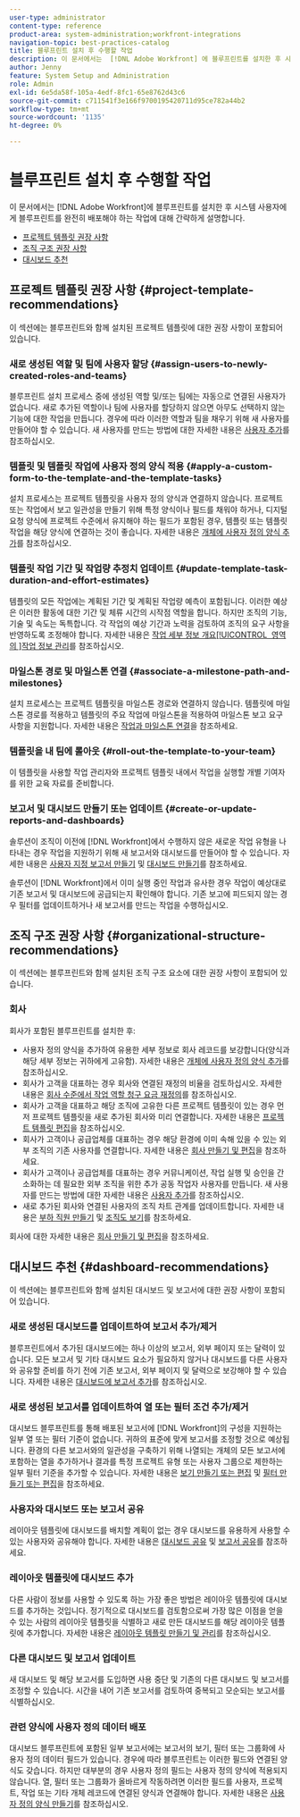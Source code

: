 ```yaml
---
user-type: administrator
content-type: reference
product-area: system-administration;workfront-integrations
navigation-topic: best-practices-catalog
title: 블루프린트 설치 후 수행할 작업
description: 이 문서에서는  [!DNL Adobe Workfront] 에 블루프린트를 설치한 후 시스템 사용자에게 블루프린트를 완전히 배포하기 위해 수행해야 하는 작업에 대해 간략히 설명합니다.
author: Jenny
feature: System Setup and Administration
role: Admin
exl-id: 6e5da58f-105a-4edf-8fc1-65e8762d43c6
source-git-commit: c711541f3e166f9700195420711d95ce782a44b2
workflow-type: tm+mt
source-wordcount: '1135'
ht-degree: 0%

---
```


# 블루프린트 설치 후 수행할 작업

이 문서에서는 [!DNL Adobe Workfront]에 블루프린트를 설치한 후 시스템 사용자에게 블루프린트를 완전히 배포해야 하는 작업에 대해 간략하게 설명합니다.

* [프로젝트 템플릿 권장 사항](#project-template-recommendations)
* [조직 구조 권장 사항](#organizational-structure-recommendations)
* [대시보드 추천](#dashboard-recommendations)

## 프로젝트 템플릿 권장 사항 {#project-template-recommendations}

이 섹션에는 블루프린트와 함께 설치된 프로젝트 템플릿에 대한 권장 사항이 포함되어 있습니다.

### 새로 생성된 역할 및 팀에 사용자 할당 {#assign-users-to-newly-created-roles-and-teams}

블루프린트 설치 프로세스 중에 생성된 역할 및/또는 팀에는 자동으로 연결된 사용자가 없습니다. 새로 추가된 역할이나 팀에 사용자를 할당하지 않으면 아무도 선택하지 않는 기능에 대한 작업을 만듭니다. 경우에 따라 이러한 역할과 팀을 채우기 위해 새 사용자를 만들어야 할 수 있습니다. 새 사용자를 만드는 방법에 대한 자세한 내용은 [사용자 추가](../../administration-and-setup/add-users/create-and-manage-users/add-users.md)를 참조하십시오.

### 템플릿 및 템플릿 작업에 사용자 정의 양식 적용 {#apply-a-custom-form-to-the-template-and-the-template-tasks}

설치 프로세스는 프로젝트 템플릿을 사용자 정의 양식과 연결하지 않습니다. 프로젝트 또는 작업에서 보고 일관성을 만들기 위해 특정 양식이나 필드를 채워야 하거나, 디지털 요청 양식에 프로젝트 수준에서 유지해야 하는 필드가 포함된 경우, 템플릿 또는 템플릿 작업을 해당 양식에 연결하는 것이 좋습니다. 자세한 내용은 [개체에 사용자 정의 양식 추가](../../workfront-basics/work-with-custom-forms/add-a-custom-form-to-an-object.md)를 참조하십시오.

### 템플릿 작업 기간 및 작업량 추정치 업데이트 {#update-template-task-duration-and-effort-estimates}

템플릿의 모든 작업에는 계획된 기간 및 계획된 작업량 예측이 포함됩니다. 이러한 예상은 이러한 활동에 대한 기간 및 체류 시간의 시작점 역할을 합니다. 하지만 조직의 기능, 기술 및 속도는 독특합니다. 각 작업의 예상 기간과 노력을 검토하여 조직의 요구 사항을 반영하도록 조정해야 합니다. 자세한 내용은 [작업 세부 정보 개요[!UICONTROL &#x200B; 영역의 &#x200B;]작업 정보 관리](../../manage-work/tasks/manage-tasks/task-information-in-overview.md)를 참조하십시오.

### 마일스톤 경로 및 마일스톤 연결 {#associate-a-milestone-path-and-milestones}

설치 프로세스는 프로젝트 템플릿을 마일스톤 경로와 연결하지 않습니다. 템플릿에 마일스톤 경로를 적용하고 템플릿의 주요 작업에 마일스톤을 적용하여 마일스톤 보고 요구 사항을 지원합니다. 자세한 내용은 [작업과 마일스톤 연결](../../manage-work/tasks/manage-tasks/associate-milestones-with-tasks.md)을 참조하세요.

### 템플릿을 내 팀에 롤아웃 {#roll-out-the-template-to-your-team}

이 템플릿을 사용할 작업 관리자와 프로젝트 템플릿 내에서 작업을 실행할 개별 기여자를 위한 교육 자료를 준비합니다.

### 보고서 및 대시보드 만들기 또는 업데이트 {#create-or-update-reports-and-dashboards}

솔루션이 조직이 이전에 [!DNL Workfront]에서 수행하지 않은 새로운 작업 유형을 나타내는 경우 작업을 지원하기 위해 새 보고서와 대시보드를 만들어야 할 수 있습니다. 자세한 내용은 [사용자 지정 보고서 만들기](../../reports-and-dashboards/reports/creating-and-managing-reports/create-custom-report.md) 및 [대시보드 만들기](../../reports-and-dashboards/dashboards/creating-and-managing-dashboards/create-dashboard.md)를 참조하세요.

솔루션이 [!DNL Workfront]에서 이미 실행 중인 작업과 유사한 경우 작업이 예상대로 기존 보고서 및 대시보드에 공급되는지 확인해야 합니다. 기존 보고에 피드되지 않는 경우 필터를 업데이트하거나 새 보고서를 만드는 작업을 수행하십시오.

## 조직 구조 권장 사항 {#organizational-structure-recommendations}

이 섹션에는 블루프린트와 함께 설치된 조직 구조 요소에 대한 권장 사항이 포함되어 있습니다.

### 회사

회사가 포함된 블루프린트를 설치한 후:

* 사용자 정의 양식을 추가하여 유용한 세부 정보로 회사 레코드를 보강합니다(양식과 해당 세부 정보는 귀하에게 고유함). 자세한 내용은 [개체에 사용자 정의 양식 추가](../../workfront-basics/work-with-custom-forms/add-a-custom-form-to-an-object.md)를 참조하십시오.
* 회사가 고객을 대표하는 경우 회사와 연결된 재정의 비율을 검토하십시오. 자세한 내용은 [회사 수준에서 작업 역할 청구 요금 재정의](../../administration-and-setup/set-up-workfront/organizational-setup/override-job-role-billing-rates-company-level.md)를 참조하십시오.
* 회사가 고객을 대표하고 해당 조직에 고유한 다른 프로젝트 템플릿이 있는 경우 먼저 프로젝트 템플릿을 새로 추가된 회사와 미리 연결합니다. 자세한 내용은 [프로젝트 템플릿 편집](../../manage-work/projects/create-and-manage-templates/edit-templates.md)을 참조하십시오.
* 회사가 고객이나 공급업체를 대표하는 경우 해당 환경에 이미 속해 있을 수 있는 외부 조직의 기존 사용자를 연결합니다. 자세한 내용은 [회사 만들기 및 편집](../../administration-and-setup/set-up-workfront/organizational-setup/create-and-edit-companies.md)을 참조하세요.
* 회사가 고객이나 공급업체를 대표하는 경우 커뮤니케이션, 작업 실행 및 승인을 간소화하는 데 필요한 외부 조직을 위한 추가 공동 작업자 사용자를 만듭니다. 새 사용자를 만드는 방법에 대한 자세한 내용은 [사용자 추가](../../administration-and-setup/add-users/create-and-manage-users/add-users.md)를 참조하십시오.
* 새로 추가된 회사와 연결된 사용자의 조직 차트 관계를 업데이트합니다. 자세한 내용은 [부하 직원 만들기](../../administration-and-setup/add-users/create-and-manage-users/create-direct-reports.md) 및 [조직도 보기](../../people-teams-and-groups/work-directly-with-others/view-the-org-chart.md)를 참조하세요.

회사에 대한 자세한 내용은 [회사 만들기 및 편집](../../administration-and-setup/set-up-workfront/organizational-setup/create-and-edit-companies.md)을 참조하세요.

## 대시보드 추천 {#dashboard-recommendations}

이 섹션에는 블루프린트와 함께 설치된 대시보드 및 보고서에 대한 권장 사항이 포함되어 있습니다.

### 새로 생성된 대시보드를 업데이트하여 보고서 추가/제거

블루프린트에서 추가된 대시보드에는 하나 이상의 보고서, 외부 페이지 또는 달력이 있습니다. 모든 보고서 및 기타 대시보드 요소가 필요하지 않거나 대시보드를 다른 사용자와 공유할 준비를 하기 전에 기존 보고서, 외부 페이지 및 달력으로 보강해야 할 수 있습니다. 자세한 내용은 [대시보드에 보고서 추가](/help/quicksilver/reports-and-dashboards/dashboards/creating-and-managing-dashboards/add-report-dashboard.md)를 참조하십시오.

### 새로 생성된 보고서를 업데이트하여 열 또는 필터 조건 추가/제거

대시보드 블루프린트를 통해 배포된 보고서에 [!DNL Workfront]의 구성을 지원하는 일부 열 또는 필터 기준이 없습니다. 귀하의 표준에 맞게 보고서를 조정할 것으로 예상됩니다. 환경의 다른 보고서와의 일관성을 구축하기 위해 나열되는 개체의 모든 보고서에 포함하는 열을 추가하거나 결과를 특정 프로젝트 유형 또는 사용자 그룹으로 제한하는 일부 필터 기준을 추가할 수 있습니다. 자세한 내용은 [보기 만들기 또는 편집](/help/quicksilver/reports-and-dashboards/reports/reporting-elements/create-edit-views.md) 및 [필터 만들기 또는 편집](/help/quicksilver/reports-and-dashboards/reports/reporting-elements/create-filters.md)을 참조하세요.

### 사용자와 대시보드 또는 보고서 공유

레이아웃 템플릿에 대시보드를 배치할 계획이 없는 경우 대시보드를 유용하게 사용할 수 있는 사용자와 공유해야 합니다. 자세한 내용은 [대시보드 공유](/help/quicksilver/reports-and-dashboards/dashboards/creating-and-managing-dashboards/share-dashboard.md) 및 [보고서 공유](/help/quicksilver/reports-and-dashboards/reports/creating-and-managing-reports/share-report.md)를 참조하세요.

### 레이아웃 템플릿에 대시보드 추가

다른 사람이 정보를 사용할 수 있도록 하는 가장 좋은 방법은 레이아웃 템플릿에 대시보드를 추가하는 것입니다. 정기적으로 대시보드를 검토함으로써 가장 많은 이점을 얻을 수 있는 사람의 레이아웃 템플릿을 식별하고 새로 만든 대시보드를 해당 레이아웃 템플릿에 추가합니다. 자세한 내용은 [레이아웃 템플릿 만들기 및 관리](/help/quicksilver/administration-and-setup/customize-workfront/use-layout-templates/create-and-manage-layout-templates.md)를 참조하십시오.

### 다른 대시보드 및 보고서 업데이트

새 대시보드 및 해당 보고서를 도입하면 사용 중단 및 기존의 다른 대시보드 및 보고서를 조정할 수 있습니다. 시간을 내어 기존 보고서를 검토하여 중복되고 모순되는 보고서를 식별하십시오.

### 관련 양식에 사용자 정의 데이터 배포

대시보드 블루프린트에 포함된 일부 보고서에는 보고서의 보기, 필터 또는 그룹화에 사용자 정의 데이터 필드가 있습니다. 경우에 따라 블루프린트는 이러한 필드와 연결된 양식도 갖습니다. 하지만 대부분의 경우 사용자 정의 필드는 사용자 정의 양식에 적용되지 않습니다. 열, 필터 또는 그룹화가 올바르게 작동하려면 이러한 필드를 사용자, 프로젝트, 작업 또는 기타 개체 레코드에 연결된 양식과 연결해야 합니다. 자세한 내용은 [사용자 정의 양식 만들기](/help/quicksilver/administration-and-setup/customize-workfront/create-manage-custom-forms/form-designer/design-a-form/design-a-form.md)를 참조하십시오.
